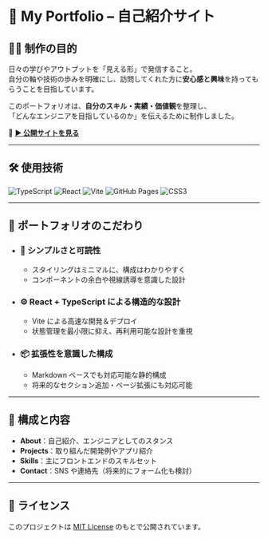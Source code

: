 # 🌟 My Portfolio – 自己紹介サイト

## 👨‍💻 制作の目的

日々の学びやアウトプットを「見える形」で発信すること。  
自分の軸や技術の歩みを明確にし、訪問してくれた方に**安心感と興味**を持ってもらうことを目指しています。

このポートフォリオは、**自分のスキル・実績・価値観**を整理し、  
「どんなエンジニアを目指しているのか」を伝えるために制作しました。

🔗 **[▶️ 公開サイトを見る](https://magitai-texia.github.io/my-portfolio/)**

---

## 🛠️ 使用技術

![TypeScript](https://img.shields.io/badge/TypeScript-3178C6?logo=typescript&logoColor=white)
![React](https://img.shields.io/badge/React-20232A?logo=react&logoColor=61DAFB)
![Vite](https://img.shields.io/badge/Vite-646CFF?logo=vite&logoColor=white)
![GitHub Pages](https://img.shields.io/badge/GitHub_Pages-121013?logo=github&logoColor=white)
![CSS3](https://img.shields.io/badge/CSS3-1572B6?logo=css3&logoColor=white)

---

## 🎯 ポートフォリオのこだわり

- ### 🧭 **シンプルさと可読性**
  - スタイリングはミニマルに、構成はわかりやすく
  - コンポーネントの余白や視線誘導を意識した設計

- ### ⚙️ **React + TypeScript による構造的な設計**
  - Vite による高速な開発＆デプロイ
  - 状態管理を最小限に抑え、再利用可能な設計を重視

- ### 📦 **拡張性を意識した構成**
  - Markdown ベースでも対応可能な静的構成
  - 将来的なセクション追加・ページ拡張にも対応可能

---

## 📂 構成と内容

- **About**：自己紹介、エンジニアとしてのスタンス
- **Projects**：取り組んだ開発例やアプリ紹介
- **Skills**：主にフロントエンドのスキルセット
- **Contact**：SNS や連絡先（将来的にフォーム化も検討）

---

## 📄 ライセンス

このプロジェクトは [MIT License](./LICENSE) のもとで公開されています。
